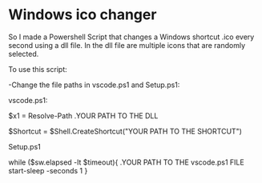 # Windows ico changer

So I made a Powershell Script that changes a Windows shortcut .ico every second using a dll file. In the dll file are multiple icons that are randomly selected. 

To use this script:

-Change the file paths in vscode.ps1 and Setup.ps1:

vscode.ps1:

$x1 = Resolve-Path .YOUR PATH TO THE DLL

$Shortcut = $Shell.CreateShortcut("YOUR PATH TO THE SHORTCUT")

Setup.ps1

while ($sw.elapsed -lt $timeout){
  .YOUR PATH TO THE vscode.ps1 FILE
  start-sleep -seconds 1
}


